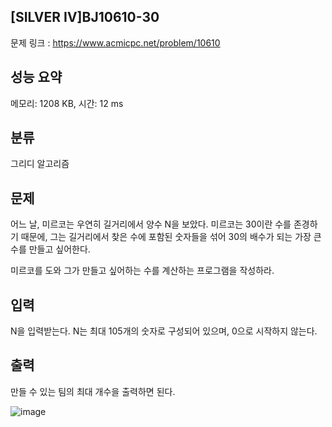 ## [SILVER Ⅳ]BJ10610-30
문제 링크 : https://www.acmicpc.net/problem/10610

## 성능 요약
메모리: 1208 KB, 시간: 12 ms

## 분류
그리디 알고리즘

## 문제
어느 날, 미르코는 우연히 길거리에서 양수 N을 보았다. 미르코는 30이란 수를 존경하기 때문에, 그는 길거리에서 찾은 수에 포함된 숫자들을 섞어 30의 배수가 되는 가장 큰 수를 만들고 싶어한다.

미르코를 도와 그가 만들고 싶어하는 수를 계산하는 프로그램을 작성하라.

## 입력
N을 입력받는다. N는 최대 105개의 숫자로 구성되어 있으며, 0으로 시작하지 않는다.

## 출력
만들 수 있는 팀의 최대 개수을 출력하면 된다.

![image](https://github.com/mooomiin/Moo_Mas/assets/28658500/bb97885f-1c10-4801-bc93-28ea50a05fbc)
